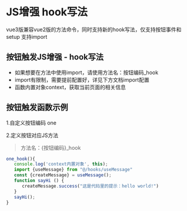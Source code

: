 # JS增强 hook写法

vue3版兼容vue2版的方法命令，同时支持新的hook写法，仅支持按钮事件和setup 支持import

## 按钮触发JS增强 - hook写法

- 如果想要在方法中使用import，请使用方法名：按钮编码_hook
- import有限制，需要提前配置好，详见下方文档import配置
- 函数内置对象context，获取当前页面的相关信息

## 按钮触发函数示例

1.自定义按钮编码 one

2.定义按钮对应JS方法

> 方法名：{按钮编码}_hook

```js
one_hook(){
   console.log('context内置对象', this);
   import {useMessage} from "@/hooks/useMessage"
   const {createMessage} = useMessage();
   function sayHi () {
      createMessage.success("这是代码里的提示：hello world!")
   }
   sayHi();  
}
```
